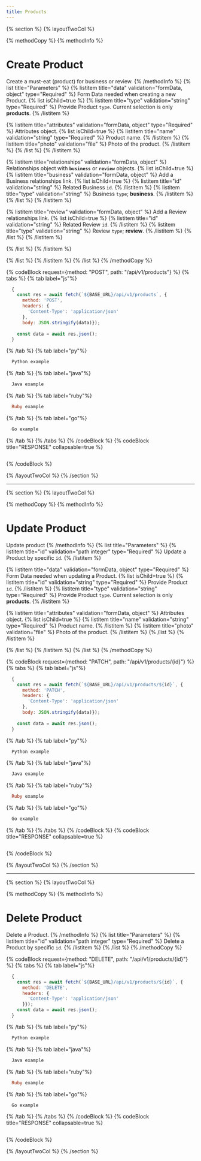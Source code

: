 ```yaml
---
title: Products
---
```

{% section %}
{% layoutTwoCol %}

{% methodCopy %}
{% methodInfo %}
  # Create Product
  Create a must-eat (product) for business or review.
{% /methodInfo %}
{% list title="Parameters" %}
  {% listitem title="data" validation="formData, object" type="Required" %}
  Form Data needed when creating a new Product.
  {% list isChild=true %}
  {% listitem title="type" validation="string" type="Required" %}
  Provide Product `type`. Current selection is only **products**.
  {% /listitem %}

  {% listitem title="attributes" validation="formData, object" type="Required" %}
  Attributes object.
  {% list isChild=true %}
  {% listitem title="name" validation="string" type="Required" %}
  Product name.
  {% /listitem %}
  {% listitem title="photo" validation="file" %}
  Photo of the product.
  {% /listitem %}
  {% /list %}
  {% /listitem %}
  
  {% listitem title="relationships" validation="formData, object" %}
  Relationships object with **`business`** or **`review`** objects.
  {% list isChild=true %}
  {% listitem title="business" validation="formData, object" %}
  Add a Business relationships link.
  {% list isChild=true %}
  {% listitem title="id" validation="string" %}
  Related Business `id`.
  {% /listitem %}
  {% listitem title="type" validation="string" %}
  Business `type`; **business**.
  {% /listitem %}
  {% /list %}
  {% /listitem %}

  {% listitem title="review" validation="formData, object" %}
  Add a Review relationships link.
  {% list isChild=true %}
  {% listitem title="id" validation="string" %}
  Related Review `id`.
  {% /listitem %}
  {% listitem title="type" validation="string" %}
  Review `type`; **review**.
  {% /listitem %}
  {% /list %}
  {% /listitem %}

  {% /list %}
  {% /listitem %}
  
  {% /list %}
  {% /listitem %}
{% /list %}
{% /methodCopy %}

{% codeBlock request={method: "POST", path: "/api/v1/products"} %}
{% tabs %}
  {% tab label="js"%}
  ```js
    {
      const res = await fetch(`${BASE_URL}/api/v1/products`, {
        method: 'POST',
        headers: {
          'Content-Type': 'application/json'
        },
        body: JSON.stringify(data)});
        
      const data = await res.json();
    }
  ```
  {% /tab %}
  {% tab label="py"%}
  ```py
    Python example
  ```
  {% /tab %}
  {% tab label="java"%}
  ```java
    Java example
  ```
  {% /tab %}
  {% tab label="ruby"%}
  ```ruby
    Ruby example
  ```
  {% /tab %}
  {% tab label="go"%}
  ```go
    Go example
  ```
  {% /tab %}
{% /tabs %}
{% /codeBlock %}
{% codeBlock title="RESPONSE" collapsable=true %}
  ```json
  ```
{% /codeBlock %}  

{% /layoutTwoCol %}
{% /section %}

- - -

{% section %}
{% layoutTwoCol %}

{% methodCopy %}
{% methodInfo %}
  # Update Product
  Update product
{% /methodInfo %}
{% list title="Parameters" %}
  {% listitem title="id" validation="path integer" type="Required" %}
  Update a Product by specific `id`.
  {% /listitem %}

  {% listitem title="data" validation="formData, object" type="Required" %}
  Form Data needed when updating a Product.
  {% list isChild=true %}
  {% listitem title="id" validation="string" type="Required" %}
  Provide Product `id`.
  {% /listitem %}
  {% listitem title="type" validation="string" type="Required" %}
  Provide Product `type`. Current selection is only **products**.
  {% /listitem %}

  {% listitem title="attributes" validation="formData, object" %}
  Attributes object.
  {% list isChild=true %}
  {% listitem title="name" validation="string" type="Required" %}
  Product name.
  {% /listitem %}
  {% listitem title="photo" validation="file" %}
  Photo of the product.
  {% /listitem %}
  {% /list %}
  {% /listitem %}
  
  {% /list %}
  {% /listitem %}
{% /list %}
{% /methodCopy %}

{% codeBlock request={method: "PATCH", path: "/api/v1/products/{id}"} %}
{% tabs %}
  {% tab label="js"%}
  ```js
    {
      const res = await fetch(`${BASE_URL}/api/v1/products/${id}`, {
        method: 'PATCH',
        headers: {
          'Content-Type': 'application/json'
        },
        body: JSON.stringify(data)});
        
      const data = await res.json();
    }
  ```
  {% /tab %}
  {% tab label="py"%}
  ```py
    Python example
  ```
  {% /tab %}
  {% tab label="java"%}
  ```java
    Java example
  ```
  {% /tab %}
  {% tab label="ruby"%}
  ```ruby
    Ruby example
  ```
  {% /tab %}
  {% tab label="go"%}
  ```go
    Go example
  ```
  {% /tab %}
{% /tabs %}
{% /codeBlock %}
{% codeBlock title="RESPONSE" collapsable=true %}
  ```json
  ```
{% /codeBlock %}  

{% /layoutTwoCol %}
{% /section %}

- - -

{% section %}
{% layoutTwoCol %}

{% methodCopy %}
{% methodInfo %}
  # Delete Product
  Delete a Product.
{% /methodInfo %}
{% list title="Parameters" %}
  {% listitem title="id" validation="path integer" type="Required" %}
  Delete a Product by specific `id`.
  {% /listitem %}
{% /list %}
{% /methodCopy %}

{% codeBlock request={method: "DELETE", path: "/api/v1/products/{id}"} %}
{% tabs %}
  {% tab label="js"%}
  ```js
    {
      const res = await fetch(`${BASE_URL}/api/v1/products/${id}`, {
        method: 'DELETE',
        headers: {
          'Content-Type': 'application/json'
        }});
      const data = await res.json();
    }
  ```
  {% /tab %}
  {% tab label="py"%}
  ```py
    Python example
  ```
  {% /tab %}
  {% tab label="java"%}
  ```java
    Java example
  ```
  {% /tab %}
  {% tab label="ruby"%}
  ```ruby
    Ruby example
  ```
  {% /tab %}
  {% tab label="go"%}
  ```go
    Go example
  ```
  {% /tab %}
{% /tabs %}
{% /codeBlock %}
{% codeBlock title="RESPONSE" collapsable=true %}
  ```json
  ```
{% /codeBlock %}

{% /layoutTwoCol %}
{% /section %}